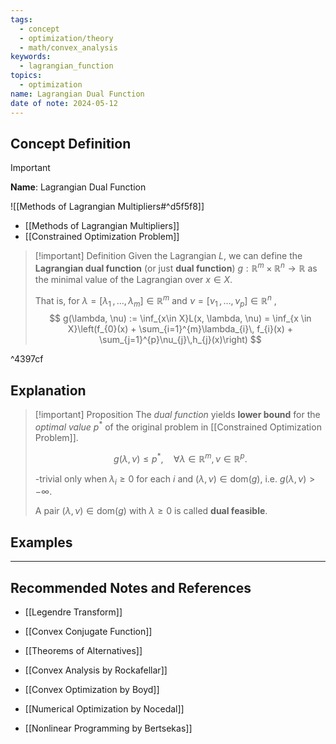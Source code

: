 ```yaml
---
tags:
  - concept
  - optimization/theory
  - math/convex_analysis
keywords:
  - lagrangian_function
topics:
  - optimization
name: Lagrangian Dual Function
date of note: 2024-05-12
---
```


## Concept Definition

>[!important]
>**Name**: Lagrangian Dual Function

![[Methods of Lagrangian Multipliers#^d5f5f8]]

- [[Methods of Lagrangian Multipliers]]
- [[Constrained Optimization Problem]]


>[!important] Definition
>Given the Lagrangian $L$, we can define the **Lagrangian dual function** (or just **dual function**) $g: \mathbb{R}^m \times \mathbb{R}^{n} \to \mathbb{R}$ as the minimal value of the Lagrangian over $x\in X$. 
>
>That is, for $\lambda = [\lambda_{1} \,{,}\ldots{,}\, \lambda_{m}] \in \mathbb{R}^m$ and $\nu = [\nu_{1} \,{,}\ldots{,}\, \nu_{p}] \in \mathbb{R}^n$ ,
>$$
>g(\lambda, \nu) := \inf_{x\in X}L(x, \lambda, \nu) = \inf_{x \in X}\left(f_{0}(x) + \sum_{i=1}^{m}\lambda_{i}\, f_{i}(x) + \sum_{j=1}^{p}\nu_{j}\,h_{j}(x)\right)
>$$ 

^4397cf


## Explanation

>[!important] Proposition
>The *dual function* yields **lower bound** for the *optimal value* $p^{*}$ of the original problem in [[Constrained Optimization Problem]].
>
>$$
>g(\lambda, \nu) \leq p^{*}, \quad \forall \lambda \in \mathbb{R}^m, \nu \in \mathbb{R}^p.
>$$
>
>[](Constrained%20Optimization%20Problem.md)-trivial only when $\lambda_{i} \ge 0$ for each $i$ and $(\lambda, \nu) \in \text{dom}(g)$, i.e. $g(\lambda, \nu) > - \infty$.
>
>A pair $(\lambda, \nu) \in \text{dom}(g)$ with $\lambda \ge 0$ is called **dual feasible**.

## Examples







-----------
##  Recommended Notes and References

- [[Legendre Transform]]
- [[Convex Conjugate Function]]
- [[Theorems of Alternatives]]

- [[Convex Analysis by Rockafellar]]
- [[Convex Optimization by Boyd]]
- [[Numerical Optimization by Nocedal]]
- [[Nonlinear Programming by Bertsekas]]